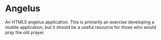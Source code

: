 Angelus
=======

An HTML5 angelus application.  This is primarily an exercise developing a mobile application, but it should be a useful resource for those who would pray the old prayer.